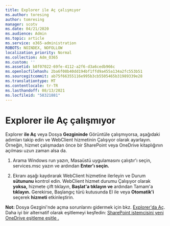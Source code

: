 ```yaml
---
title: Explorer ile Aç çalışmıyor
ms.author: toresing
author: tomresing
manager: scotv
ms.date: 04/21/2020
ms.audience: Admin
ms.topic: article
ms.service: o365-administration
ROBOTS: NOINDEX, NOFOLLOW
localization_priority: Normal
ms.collection: Adm_O365
ms.custom: ''
ms.assetid: b8f07022-69fe-4112-a2f6-d3a6cedb966c
ms.openlocfilehash: 2ba6f08b40dd194bf1ffd9a455a134a2fc553b51
ms.sourcegitcommit: ab75f66355116e995b3cb5505465b31989339e28
ms.translationtype: MT
ms.contentlocale: tr-TR
ms.lasthandoff: 08/13/2021
ms.locfileid: "58321881"
---
```

# <a name="open-with-explorer-isnt-working"></a>Explorer ile Aç çalışmıyor

Explorer **ile Aç** veya Dosya **Gezgininde** Görüntüle çalışmıyorsa, aşağıdaki adımları takip edin ve WebClient hizmetinin Çalışıyor olarak ayarlayın.  Örneğin, hizmet çalışmadan önce bir SharePoint veya OneDrive kitaplığının açılması uzun zaman alsa da. 
  
1. Arama Windows run yazın, Masaüstü uygulamasını çalıştır'ı seçin, services.msc yazın ve ardından **Enter'ı seçin.**
    
2. Ekranı aşağı kaydırarak WebClient hizmetine ilerleyin ve Durum **sütununu** kontrol edin. WebClient hizmet durumu Çalışıyor olarak **yoksa,** hizmete çift tıklayın, **Başlat'a tıklayın ve** ardından Tamam'a **tıklayın.** Gerekirse, Başlangıç türü kutusunda El  ile veya **Otomatik'i** seçerek **hizmeti** etkinleştirin. 
    
**Not:** Dosya Gezgini'nde açma sorunlarını gidermek için bkz. [Explorer'da Aç](https://go.microsoft.com/fwlink/?linkid=871665). Daha iyi bir alternatif olarak eşitlemeyi keşfedin: [SharePoint istemcisini yeni OneDrive eşitleme eşitle .](https://go.microsoft.com/fwlink/?linkid=871666) 
  


